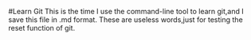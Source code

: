 #Learn Git 
  This is the time I use the command-line tool to learn git,and I save this file in .md format.
  These are useless words,just for testing the reset function of git.
